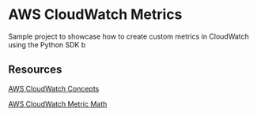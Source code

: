 # AWS CloudWatch Metrics
Sample project to showcase how to create custom metrics in CloudWatch using the Python SDK b

## Resources
[AWS CloudWatch Concepts](https://docs.aws.amazon.com/AmazonCloudWatch/latest/monitoring/cloudwatch_concepts.html)

[AWS CloudWatch Metric Math](https://docs.aws.amazon.com/AmazonCloudWatch/latest/monitoring/using-metric-math.html)